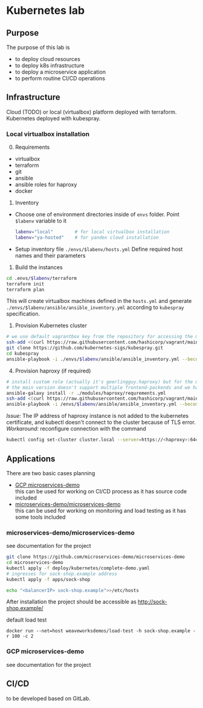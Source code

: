 # Kubernetes lab

## Purpose

The purpose of this lab is 
- to deploy cloud resources
- to deploy k8s infrastructure
- to deploy a microservice application
- to perform routine CI/CD operations

## Infrastructure

Cloud (TODO) or local (virtualbox) platform deployed with terraform. 
Kubernetes deployed with kubespray.

### Local virtualbox installation

0. Requirements  
- virtualbox
- terraform
- git
- ansible
- ansible roles for haproxy
- docker

1. Inventory  
- Choose one of environment directories inside of `envs` folder. Point `$labenv` variable to it  
  ```bash
  labenv="local"        # for local virtualbox installation
  labenv="ya-hosted"    # for yandex cloud installation
  ```
- Setup inventory file `./envs/$labenv/hosts.yml`
Define required host names and their parameters

1. Build the instances  
  
```bash  
cd .envs/$labenv/terraform
terraform init  
terraform plan  
```  
This will create virtualbox machines defined in the `hosts.yml` and generate `./envs/$labenv/ansible/ansible_inventory.yml` according to `kubespray` specification.

1. Provision Kubernetes cluster  
  
```bash
# we use default vagrantbox key from the repository for accessing the machines
ssh-add <(curl https://raw.githubusercontent.com/hashicorp/vagrant/main/keys/vagrant)
git clone https://github.com/kubernetes-sigs/kubespray.git
cd kubespray 
ansible-playbook -i ./envs/$labenv/ansible/ansible_inventory.yml --become kubespray/cluster.yml
```

4. Provision haproxy (if required)

```bash
# install custom role (actually it's geerlingguy.haproxy) but for the moment
# the main version doesn't support multiple frontend-packends and we have to use development version
ansible-galaxy install -r ./modules/haproxy/requrements.yml
ssh-add <(curl https://raw.githubusercontent.com/hashicorp/vagrant/main/keys/vagrant)
ansible-playbook -i /envs/$labenv/ansible/ansible_inventory.yml --become ./modules/haproxy/balancer.yml
```  
  
_Issue:_ The IP address of haproxy instance is not added to the kubernetes certificate, and kubectl doesn't connect to the cluster because of TLS error. 
_Workaround:_ reconfigure connection with the command

```bash
kubectl config set-cluster cluster.local --server=https://<haproxy>:6443/ --insecure-skip-tls-verify=true
```

## Applications

There are two basic cases planning
- [GCP microservices-demo](https://github.com/GoogleCloudPlatform/microservices-demo)  
  this can be used for working on CI/CD process as it has source code included 
- [microservices-demo/microservices-demo](https://github.com/microservices-demo/microservices-demo)  
  this can be used for working on monitoring and load testing as it has some tools included

### microservices-demo/microservices-demo

see documentation for the project

```bash
git clone https://github.com/microservices-demo/microservices-demo
cd microservices-demo
kubectl apply -f deploy/kubernetes/complete-demo.yaml
# ingresses for sock-shop.example address
kubectl apply -f apps/sock-shop

echo "<balancerIP> sock-shop.example">>/etc/hosts
```
After installation the project should be accessible as http://sock-shop.example/

default load test
```
docker run --net=host weaveworksdemos/load-test -h sock-shop.example -r 100 -c 2
```


### GCP microservices-demo

see documentation for the project

## CI/CD  

to be developed based on GitLab.